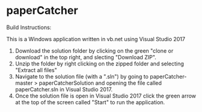 # paperCatcher

Build Instructions:

This is a Windows application written in vb.net using Visual Studio 2017

1. Download the solution folder by clicking on the green "clone or download" in the top right, and slecting "Download ZIP".
2. Unzip the folder by right clicking on the zipped folder and selecting "Extract all files"
3. Navigate to the solution file (with a ".sln") by going to paperCatcher-master > paperCatcherSolution and opening the file called paperCatcher.sln in Visual Studio 2017.
4. Once the solution file is open in Visual Studio 2017 click the green arrow at the top of the screen called "Start" to run the application.
